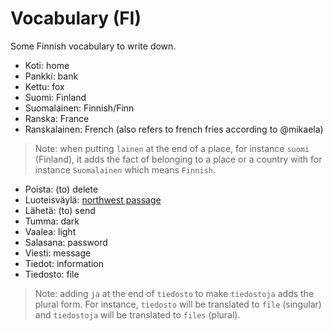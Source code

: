 # Vocabulary (FI)

Some Finnish vocabulary to write down.

 - Koti: home
 - Pankki: bank
 - Kettu: fox
 - Suomi: Finland
 - Suomalainen: Finnish/Finn
 - Ranska: France
 - Ranskalainen: French (also refers to french fries according to @mikaela)

> Note: when putting `lainen` at the end of a place, for instance `suomi` (Finland), it adds the fact of belonging to a place or a country with for instance `Suomalainen` which means `Finnish`.

 - Poista: (to) delete
 - Luoteisväylä: [northwest passage](https://fi.wikipedia.org/wiki/Luoteisv%C3%A4yl%C3%A4)
 - Lähetä: (to) send
 - Tumma: dark
 - Vaalea: light
 - Salasana: password
 - Viesti: message
 - Tiedot: information
 - Tiedosto: file

> Note: adding `ja` at the end of `tiedosto` to make `tiedostoja` adds the plural form. For instance, `tiedosto` will be translated to `file` (singular) and `tiedostoja` will be translated to `files` (plural).
